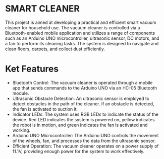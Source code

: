 # SMART CLEANER 
This project is aimed at developing a practical and efficient smart vacuum cleaner for household use. The vacuum cleaner is controlled via a Bluetooth-enabled mobile application and utilizes a range of components such as an Arduino UNO microcontroller, ultrasonic sensor, DC motors, and a fan to perform its cleaning tasks. The system is designed to navigate and clean floors, carpets, and collect dust efficiently.

# Ket Features
- Bluetooth Control: The vacuum cleaner is operated through a mobile app that sends commands to the Arduino UNO via an HC-05 Bluetooth module.
- Ultrasonic Obstacle Detection: An ultrasonic sensor is employed to detect obstacles in the path of the cleaner. If an obstacle is detected, the fan is activated to suction it.
- Indicator LEDs: The system uses RGB LEDs to indicate the status of the device. Red LED indicates the system is powered on, yellow indicates the robot is in motion, and green indicates the fan is activated and working.
- Arduino UNO Microcontroller: The Arduino UNO controls the movement of the wheels, fan, and processes the data from the ultrasonic sensor.
- Efficient Operation: The vacuum cleaner operates on a power supply of 11.1V, providing enough power for the system to work effectively.
